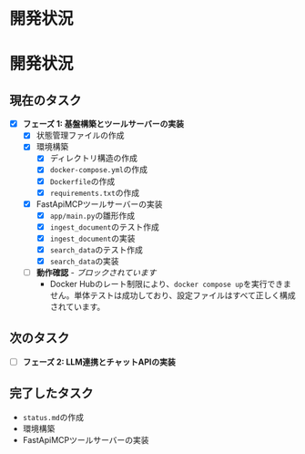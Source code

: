 # 開発状況

# 開発状況

## 現在のタスク
- [X] **フェーズ 1: 基盤構築とツールサーバーの実装**
  - [X] 状態管理ファイルの作成
  - [X] 環境構築
    - [X] ディレクトリ構造の作成
    - [X] `docker-compose.yml`の作成
    - [X] `Dockerfile`の作成
    - [X] `requirements.txt`の作成
  - [X] FastApiMCPツールサーバーの実装
    - [X] `app/main.py`の雛形作成
    - [X] `ingest_document`のテスト作成
    - [X] `ingest_document`の実装
    - [X] `search_data`のテスト作成
    - [X] `search_data`の実装
  - [ ] **動作確認** - *ブロックされています*
    - Docker Hubのレート制限により、`docker compose up`を実行できません。単体テストは成功しており、設定ファイルはすべて正しく構成されています。

## 次のタスク
- [ ] **フェーズ 2: LLM連携とチャットAPIの実装**

## 完了したタスク
- `status.md`の作成
- 環境構築
- FastApiMCPツールサーバーの実装
